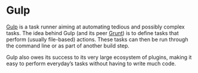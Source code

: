 # Gulp

[Gulp](http://gulpjs.com/) is a task runner aiming at automating tedious and possibly complex tasks. The idea behind Gulp (and its peer [Grunt](GRUNT.md)) is to define tasks that perform (usually file-based) actions. These tasks can then be run through the command line or as part of another build step. 

Gulp also owes its success to its very large ecosystem of plugins, making it easy to perform everyday’s tasks without having to write much code.
